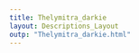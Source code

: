 ```yaml
---
title: Thelymitra_darkie
layout: Descriptions_Layout 
outp: "Thelymitra_darkie.html"
---
```



